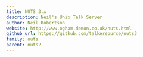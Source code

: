 ```yaml
---
title: NUTS 3.x
description: Neil's Unix Talk Server
author: Neil Robertson
website: http://www.ogham.demon.co.uk/nuts.html
github_url: https://github.com/talkersource/nuts3
family: nuts
parent: nuts2
---
```

